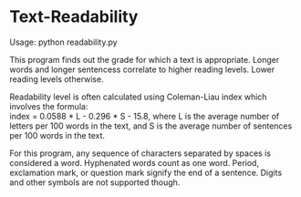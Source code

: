 # Text-Readability
Usage: python readability.py

This program finds out the grade for which a text is appropriate. Longer words and longer sentencess correlate to higher reading levels. Lower reading levels otherwise.

Readability level is often calculated using Coleman-Liau index which involves the formula:  
index = 0.0588 * L - 0.296 * S - 15.8, where L is the average number of letters per 100 words in the text, and S is the average number of sentences per 100 words in the text.

For this program, any sequence of characters separated by spaces is considered a word. Hyphenated words count as one word. Period, exclamation mark, or question mark signify the end of a sentence. Digits and other symbols are not supported though.
